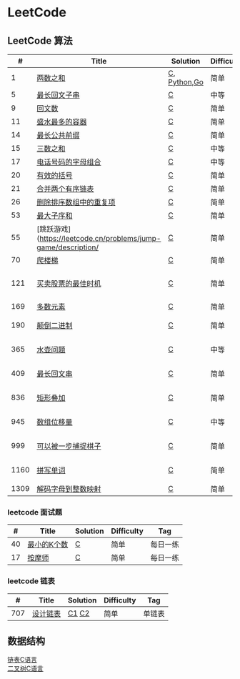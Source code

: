 LeetCode
========

## LeetCode 算法

| # | Title | Solution | Difficulty | Tag |
|---| ----- | -------- | ---------- | --- |
|1|[两数之和](https://leetcode.com/problems/two-sum/)| [C](./C/01_TwoSum/twosum.c), [Python](./Python/01_TwoSum/twosum.py),[Go](./Go/01TwoSum/twosum.go) |简单|100hot|
|5|[最长回文子串](https://leetcode-cn.com/problems/longest-palindromic-substring/)| [C](./C/05_LongestPalindromicSubstring/LongestPalindromicSubstring.c)|中等|null|
|9|[回文数](https://leetcode-cn.com/problems/palindrome-number/)| [C](./C/09_PalindromeNumber/PalindromeNumber.c)|简单|null|
|11|[盛水最多的容器](https://leetcode-cn.com/problems/container-with-most-water/)| [C](./C/11_ContainerWithMostWater/ContainerWithMostWater.c)|简单|100hot|
|14|[最长公共前缀](https://leetcode-cn.com/problems/longest-common-prefix/)| [C](./C/14_LongestCommonPrefix_0m)|简单|null|
|15|[三数之和](https://leetcode-cn.com/problems/3sum/)| [C](./C/15_3Sum/3Sum.c)|中等|100hot|
|17|[电话号码的字母组合](https://leetcode-cn.com/problems/letter-combinations-of-a-phone-number/)| [C](./C/17_LetterCombinationsOfAPhoneNumber/LetterCombinationsOfAPhoneNumber.c)|中等|100hot|
|20|[有效的括号](https://leetcode-cn.com/problems/valid-parentheses/)| [C](./C/20_ValidParentheses_0m/ValidParntheses.c)|简单|100hot|
|21|[合并两个有序链表](https://leetcode-cn.com/problems/merge-two-sorted-lists/)| [C](./C/21_MergeTwoSortedLists/MergeTwoSortedLis.c)|简单|100hot|
|26|[删除排序数组中的重复项](https://leetcode-cn.com/problems/remove-duplicates-from-sorted-array/)| [C](./C/26_RemoveDuplicatesFromSortedArray/RemoveDuplicatesFromSortedArray.c)|简单|null|
|53|[最大子序和](https://leetcode-cn.com/problems/maximum-subarray/)| [C](./C/53_MaximumSubarray/MaximumSubarray.c)|简单|100hot|
|55|[跳跃游戏](https://leetcode.cn/problems/jump-game/description/| [C](./C/55_Jump_Game/JumpGame.c)|简单|100hot|
|70|[爬楼梯](https://leetcode-cn.com/problems/climbing-stairs/)| [C](./C/70_Climbing_Stairs_0ms/ClimbingStairs.c)|简单|100Hot|
|121|[买卖股票的最佳时机](https://leetcode.cn/problems/best-time-to-buy-and-sell-stock/)| [C](./C/121_Best_Time_to_Buy_and_Sell_Stock/BestTimetoBuyandSellStock.c)|简单|100hot,贪心算法|
|169|[多数元素](https://leetcode.cn/problems/majority-element/)| [C](./C/169_MajorityElement/MajorityElement.c)|简单|100hot|
|190|[颠倒二进制](https://leetcode-cn.com/problems/reverse-bits/)| [C](./C/190_ReverseBits/ReverseBits.c)|简单|每日一练|
|365|[水壶问题](https://leetcode-cn.com/problems/water-and-jug-problem/)| [C](./C/365_WaterAndJugProblem/WaterAndJugProblem.c)|中等|每日一练|
|409|[最长回文串](https://leetcode-cn.com/problems/longest-palindrome/)| [C](./C/409_LongestPalindrome/LongestPalindrome.c)|简单|每日一练|
|836|[矩形叠加](https://leetcode-cn.com/problems/rectangle-overlap/)| [C](./C/836_RectangleOverlap)|简单|每日一练|
|945|[数组位移量](https://leetcode-cn.com/problems/minimum-increment-to-make-array-unique/)| [C](./C/945_MinimumIncrementToMakeArrayUnique/MinimumIncrementToMakeArrayUnique.c)|中等|每日一练|
|999|[可以被一步捕捉棋子](https://leetcode-cn.com/problems/available-captures-for-rook/)| [C](./C/999_AvailableCaptureForRook/AvailableCaptureForRook.c)|简单|每日一练|
|1160|[拼写单词](https://leetcode-cn.com/problems/find-words-that-can-be-formed-by-characters/)| [C](./C/1160_FindWordsThatCanBeFormedByCharacters/FindWordsThatCanBeFormedByCharacters.c)|简单|每日一练|
|1309|[解码字母到整数映射](https://leetcode-cn.com/problems/decrypt-string-from-alphabet-to-integer-mapping/)| [C](./C/1309_DecryptStringFromAlphabetToIntegerMapping/DecryptStringFromAlphabetToIntegerMapping.c)|简单|null|


### leetcode 面试题   

| # | Title | Solution | Difficulty | Tag |
|---| ----- | -------- | ---------- | --- |
|40|[最小的K个数](https://leetcode-cn.com/problems/zui-xiao-de-kge-shu-lcof/)| [C](./C/面试40_最小的K个数/TheMinKNums.c)|简单|每日一练|
|17|[按摩师](https://leetcode-cn.com/problems/the-masseuse-lcci/)| [C](./C/面试17_TheMesseuseLCCI/TheMesseuseLCCI.c)|简单|每日一练|

### leetcode 链表   

| # | Title | Solution | Difficulty | Tag |
|---| ----- | -------- | ---------- | --- |
|707|[设计链表](https://leetcode-cn.com/problems/design-linked-list/)| [C1](./C/SingleList/single_list.c) [C2](./C/SingleList/low_list.c)|简单|单链表|

## 数据结构
[链表C语言](./C/SingleList/)  
[二叉树C语言](./C/Tree/)
